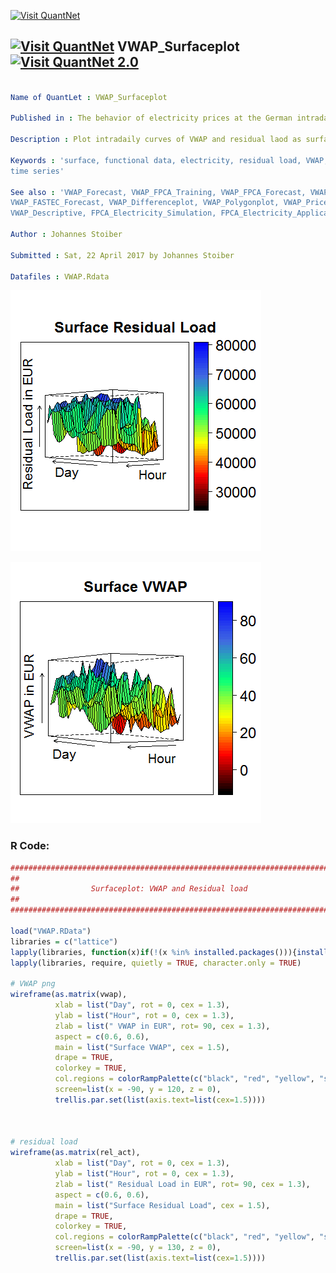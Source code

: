 
[<img src="https://github.com/QuantLet/Styleguide-and-FAQ/blob/master/pictures/banner.png" width="888" alt="Visit QuantNet">](http://quantlet.de/)

## [<img src="https://github.com/QuantLet/Styleguide-and-FAQ/blob/master/pictures/qloqo.png" alt="Visit QuantNet">](http://quantlet.de/) **VWAP_Surfaceplot** [<img src="https://github.com/QuantLet/Styleguide-and-FAQ/blob/master/pictures/QN2.png" width="60" alt="Visit QuantNet 2.0">](http://quantlet.de/)

```yaml

Name of QuantLet : VWAP_Surfaceplot

Published in : The behavior of electricity prices at the German intraday market

Description : Plot intradaily curves of VWAP and residual laod as surface plot.

Keywords : 'surface, functional data, electricity, residual load, VWAP, time-series, Functional
time series'

See also : 'VWAP_Forecast, VWAP_FPCA_Training, VWAP_FPCA_Forecast, VWAP_FASTEC_Training,
VWAP_FASTEC_Forecast, VWAP_Differenceplot, VWAP_Polygonplot, VWAP_PriceLoadSequence,
VWAP_Descriptive, FPCA_Electricity_Simulation, FPCA_Electricity_Application'

Author : Johannes Stoiber

Submitted : Sat, 22 April 2017 by Johannes Stoiber

Datafiles : VWAP.Rdata

```

![Picture1](surface_rl.png)

![Picture2](surface_vwap.png)


### R Code:
```r
###############################################################################
##                                                                           ##
##                Surfaceplot: VWAP and Residual load                        ##
##                                                                           ##
###############################################################################

load("VWAP.RData")
libraries = c("lattice")
lapply(libraries, function(x)if(!(x %in% installed.packages())){install.packages(x)})
lapply(libraries, require, quietly = TRUE, character.only = TRUE)

# VWAP png
wireframe(as.matrix(vwap), 
          xlab = list("Day", rot = 0, cex = 1.3),
          ylab = list("Hour", rot = 0, cex = 1.3), 
          zlab = list(" VWAP in EUR", rot= 90, cex = 1.3),
          aspect = c(0.6, 0.6),
          main = list("Surface VWAP", cex = 1.5),
          drape = TRUE,
          colorkey = TRUE,
          col.regions = colorRampPalette(c("black", "red", "yellow", "springgreen", "royalblue", "blue"))(100),
          screen=list(x = -90, y = 120, z = 0),
          trellis.par.set(list(axis.text=list(cex=1.5))))



# residual load
wireframe(as.matrix(rel_act), 
          xlab = list("Day", rot = 0, cex = 1.3),
          ylab = list("Hour", rot = 0, cex = 1.3), 
          zlab = list(" Residual Load in EUR", rot= 90, cex = 1.3),
          aspect = c(0.6, 0.6),
          main = list("Surface Residual Load", cex = 1.5),
          drape = TRUE,
          colorkey = TRUE,
          col.regions = colorRampPalette(c("black", "red", "yellow", "springgreen", "royalblue", "blue"))(100),
          screen=list(x = -90, y = 130, z = 0),
          trellis.par.set(list(axis.text=list(cex=1.5))))







```
